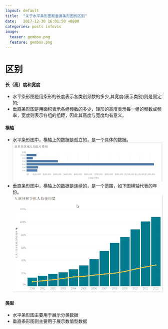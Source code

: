 ```yaml
---
layout: default
title:  "关于水平条形图和垂直条形图的区别"
date:   2017-12-30 16:01:50 +0800
categories: posts infovis
image:
  teaser: gembox.png
  feature: gembox.png
---
```

 # 区别
#### 长（高）度和宽度
* 水平条形图是用条形的长度表示各类别频数的多少,其宽度(表示类别)则是固定的;   
* 垂直条形图是用面积表示各组频数的多少，矩形的高度表示每一组的频数或频率，宽度则表示各组的组距，因此其高度与宽度均有意义。
#### 横轴
* 水平条形图中，横轴上的数据是孤立的，是一个具体的数据。
 ![水平条形图](1.png)
* 垂直条形图中，横轴上的数据是连续的，是一个范围，如下图横轴代表的年份。
 ![垂直条形图](2.png) 
#### 类型
* 水平条形图主要用于展示分类数据
* 垂直条形图则主要用于展示数值型数据